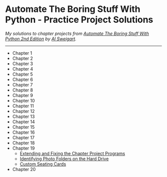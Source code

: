 # **Automate The Boring Stuff With Python - Practice Project Solutions** #

*My solutions to chapter projects from [Automate The Boring Stuff With Python 2nd Edition](https://automatetheboringstuff.com/2e) by [Al Sweigart](https://twitter.com/AlSweigart).*

---

* Chapter 1
* Chapter 2
* Chapter 3
* Chapter 4
* Chapter 5
* Chapter 6
* Chapter 7
* Chapter 8
* Chapter 9
* Chapter 10
* Chapter 11
* Chapter 12
* Chapter 13
* Chapter 14
* Chapter 15
* Chapter 16
* Chapter 17
* Chapter 18
* Chapter 19
  * [Extending and Fixing the Chapter Project Programs](https://github.com/Wirelight/ATBS-Projects/blob/main/Chapter%2019/resizeAndAddLogo.py)
  * [Identifying Photo Folders on the Hard Drive](https://github.com/Wirelight/ATBS-Projects/blob/main/Chapter%2019/identifyPhotoFolders.py)
  * [Custom Seating Cards](https://github.com/Wirelight/ATBS-Projects/blob/main/Chapter%2019/customSeatingCards.py)
* Chapter 20
